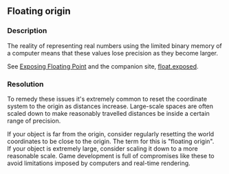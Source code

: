 ## Floating origin
### Description
The reality of representing real numbers using the limited binary memory of a computer means that these values lose precision as they become larger.  

See [Exposing Floating Point](https://ciechanow.ski/exposing-floating-point/) and the companion site, [float.exposed](https://float.exposed/).

### Resolution
To remedy these issues it's extremely common to reset the coordinate system to the origin as distances increase. Large-scale spaces are often scaled down to make reasonably travelled distances be inside a certain range of precision.

If your object is far from the origin, consider regularly resetting the world coordinates to be close to the origin. The term for this is "floating origin".  
If your object is extremely large, consider scaling it down to a more reasonable scale. Game development is full of compromises like these to avoid limitations imposed by computers and real-time rendering.